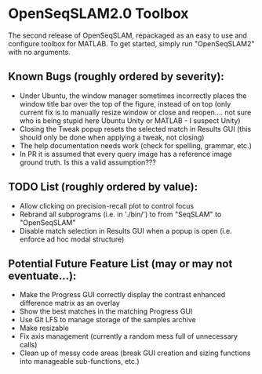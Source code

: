 # OpenSeqSLAM2.0 Toolbox

The second release of OpenSeqSLAM, repackaged as an easy to use and configure toolbox for MATLAB. To get started, simply run "OpenSeqSLAM2" with no arguments.

## Known Bugs (roughly ordered by severity):

* Under Ubuntu, the window manager sometimes incorrectly places the window title bar over the top of the figure, instead of on top (only current fix is to manually resize window or close and reopen.... not sure who is being stupid here Ubuntu Unity or MATLAB - I suspect Unity)
* Closing the Tweak popup resets the selected match in Results GUI (this should only be done when applying a tweak, not closing)
* The help documentation needs work (check for spelling, grammar, etc.)
* In PR it is assumed that every query image has a reference image ground truth. Is this a valid assumption???


## TODO List (roughly ordered by value):

* Allow clicking on precision-recall plot to control focus
* Rebrand all subprograms (i.e. in './bin/') to from "SeqSLAM" to "OpenSeqSLAM"
* Disable match selection in Results GUI when a popup is open (i.e. enforce ad hoc modal structure)


## Potential Future Feature List (may or may not eventuate...):

* Make the Progress GUI correctly display the contrast enhanced difference matrix as an overlay
* Show the best matches in the matching Progress GUI
* Use Git LFS to manage storage of the samples archive
* Make resizable
* Fix axis management (currently a random mess full of unnecessary calls)
* Clean up of messy code areas (break GUI creation and sizing functions into manageable sub-functions, etc.)
